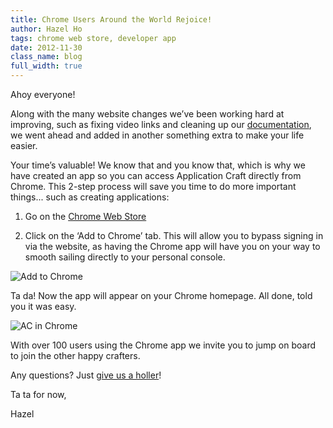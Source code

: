 ```yaml
---
title: Chrome Users Around the World Rejoice!
author: Hazel Ho
tags: chrome web store, developer app
date: 2012-11-30
class_name: blog
full_width: true
---
```


Ahoy everyone!

Along with the many website changes we’ve been working hard at improving, such as fixing video links and cleaning up our [documentation](http://www.applicationcraft.com/blog/2012/11/documentation-search-and-full-screen/ "Application Craft Documentation blog"), we went ahead and added in another something extra to make your life easier. 

Your time’s valuable! We know that and you know that, which is why we have created an app so you can access Application Craft directly from Chrome. This 2-step process will save you time to do more important things... such as creating applications:

1. Go on the [Chrome Web Store](https://chrome.google.com/webstore/detail/application-craft/fnbfgfpielckjhdohmkacklnnjkdpkdc/) 

2. Click on the ‘Add to Chrome’ tab. This will allow you to bypass signing in via the website, as having the Chrome app will have you on your way to smooth sailing directly to your personal console. 

![Add to Chrome](blog/1addchrome.png)

Ta da! Now the app will appear on your Chrome homepage. All done, told you it was easy.

![AC in Chrome](blog/2acapp.png)

With over 100 users using the Chrome app we invite you to jump on board to join the other happy crafters. 

Any questions? Just [give us a holler](mailto:support@applicationcraft.com)!

Ta ta for now,

Hazel
